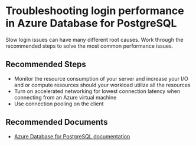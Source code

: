 <properties
	pageTitle="Troubleshooting login performance in Azure Database for PostgreSQL"
	description="Troubleshooting login performance in Azure Database for PostgreSQL"
	service="microsoft.dbforpostgresql"
	resource="servers"
	authors="jan-eng"
    ms.author="janeng"
	displayOrder="15"
	selfHelpType="resource"
	supportTopicIds="32639986"
	resourceTags="servers, databases"
	productPesIds="16222"
	cloudEnvironments="MoonCake"
	articleId="46d2f88a-161c-49f3-a847-c45c4e6bd47c"
/>

# Troubleshooting login performance in Azure Database for PostgreSQL

Slow login issues can have many different root causes. Work through the recommended steps to solve the most common performance issues.

## **Recommended Steps**

* Monitor the resource consumption of your server and increase your I/O and or compute resources should your workload utilize all the resources
* Turn on accelerated networking for lowest connection latency when connecting from an Azure virtual machine
* Use connection pooling on the client

## **Recommended Documents**

* [Azure Database for PostgreSQL documentation](https://docs.azure.cn/postgresql/)
